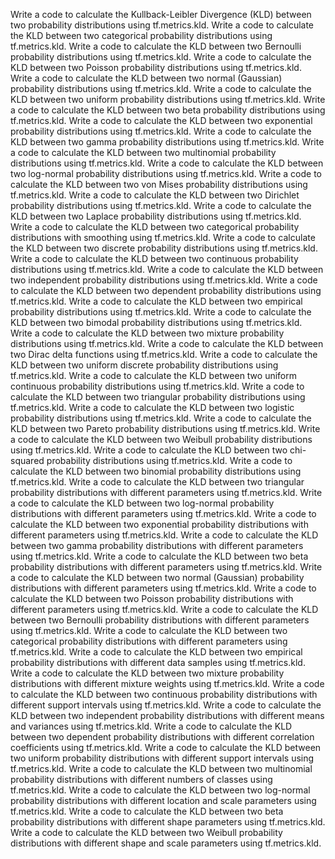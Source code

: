 Write a code to calculate the Kullback-Leibler Divergence (KLD) between two probability distributions using tf.metrics.kld.
Write a code to calculate the KLD between two categorical probability distributions using tf.metrics.kld.
Write a code to calculate the KLD between two Bernoulli probability distributions using tf.metrics.kld.
Write a code to calculate the KLD between two Poisson probability distributions using tf.metrics.kld.
Write a code to calculate the KLD between two normal (Gaussian) probability distributions using tf.metrics.kld.
Write a code to calculate the KLD between two uniform probability distributions using tf.metrics.kld.
Write a code to calculate the KLD between two beta probability distributions using tf.metrics.kld.
Write a code to calculate the KLD between two exponential probability distributions using tf.metrics.kld.
Write a code to calculate the KLD between two gamma probability distributions using tf.metrics.kld.
Write a code to calculate the KLD between two multinomial probability distributions using tf.metrics.kld.
Write a code to calculate the KLD between two log-normal probability distributions using tf.metrics.kld.
Write a code to calculate the KLD between two von Mises probability distributions using tf.metrics.kld.
Write a code to calculate the KLD between two Dirichlet probability distributions using tf.metrics.kld.
Write a code to calculate the KLD between two Laplace probability distributions using tf.metrics.kld.
Write a code to calculate the KLD between two categorical probability distributions with smoothing using tf.metrics.kld.
Write a code to calculate the KLD between two discrete probability distributions using tf.metrics.kld.
Write a code to calculate the KLD between two continuous probability distributions using tf.metrics.kld.
Write a code to calculate the KLD between two independent probability distributions using tf.metrics.kld.
Write a code to calculate the KLD between two dependent probability distributions using tf.metrics.kld.
Write a code to calculate the KLD between two empirical probability distributions using tf.metrics.kld.
Write a code to calculate the KLD between two bimodal probability distributions using tf.metrics.kld.
Write a code to calculate the KLD between two mixture probability distributions using tf.metrics.kld.
Write a code to calculate the KLD between two Dirac delta functions using tf.metrics.kld.
Write a code to calculate the KLD between two uniform discrete probability distributions using tf.metrics.kld.
Write a code to calculate the KLD between two uniform continuous probability distributions using tf.metrics.kld.
Write a code to calculate the KLD between two triangular probability distributions using tf.metrics.kld.
Write a code to calculate the KLD between two logistic probability distributions using tf.metrics.kld.
Write a code to calculate the KLD between two Pareto probability distributions using tf.metrics.kld.
Write a code to calculate the KLD between two Weibull probability distributions using tf.metrics.kld.
Write a code to calculate the KLD between two chi-squared probability distributions using tf.metrics.kld.
Write a code to calculate the KLD between two binomial probability distributions using tf.metrics.kld.
Write a code to calculate the KLD between two triangular probability distributions with different parameters using tf.metrics.kld.
Write a code to calculate the KLD between two log-normal probability distributions with different parameters using tf.metrics.kld.
Write a code to calculate the KLD between two exponential probability distributions with different parameters using tf.metrics.kld.
Write a code to calculate the KLD between two gamma probability distributions with different parameters using tf.metrics.kld.
Write a code to calculate the KLD between two beta probability distributions with different parameters using tf.metrics.kld.
Write a code to calculate the KLD between two normal (Gaussian) probability distributions with different parameters using tf.metrics.kld.
Write a code to calculate the KLD between two Poisson probability distributions with different parameters using tf.metrics.kld.
Write a code to calculate the KLD between two Bernoulli probability distributions with different parameters using tf.metrics.kld.
Write a code to calculate the KLD between two categorical probability distributions with different parameters using tf.metrics.kld.
Write a code to calculate the KLD between two empirical probability distributions with different data samples using tf.metrics.kld.
Write a code to calculate the KLD between two mixture probability distributions with different mixture weights using tf.metrics.kld.
Write a code to calculate the KLD between two continuous probability distributions with different support intervals using tf.metrics.kld.
Write a code to calculate the KLD between two independent probability distributions with different means and variances using tf.metrics.kld.
Write a code to calculate the KLD between two dependent probability distributions with different correlation coefficients using tf.metrics.kld.
Write a code to calculate the KLD between two uniform probability distributions with different support intervals using tf.metrics.kld.
Write a code to calculate the KLD between two multinomial probability distributions with different numbers of classes using tf.metrics.kld.
Write a code to calculate the KLD between two log-normal probability distributions with different location and scale parameters using tf.metrics.kld.
Write a code to calculate the KLD between two beta probability distributions with different shape parameters using tf.metrics.kld.
Write a code to calculate the KLD between two Weibull probability distributions with different shape and scale parameters using tf.metrics.kld.